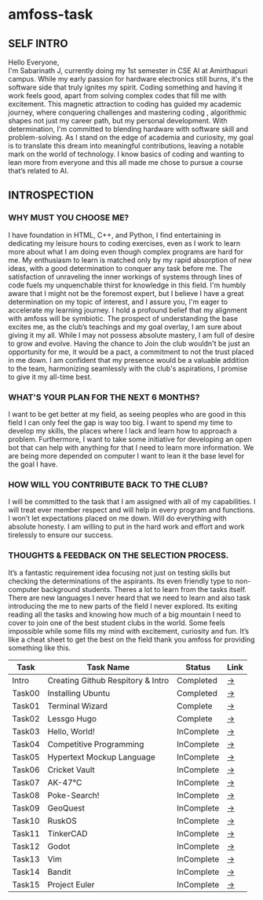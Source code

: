 # amfoss-task

## SELF INTRO
Hello Everyone,<br>
I'm Sabarinath J, currently doing my 1st semester in CSE AI at Amirthapuri campus. While my early passion for hardware electronics still burns, it's the software side that truly ignites my spirit. Coding something and having it work feels good, apart from solving complex codes that fill me with excitement. This magnetic attraction to coding has guided my academic journey, where conquering challenges and mastering coding , algorithmic shapes not just my career path, but my personal development. With determination, I'm committed to blending hardware with software skill and problem-solving. As I stand on the edge of academia and curiosity, my goal is to translate this dream into meaningful contributions, leaving a notable mark on the world of technology. I know basics of coding and wanting to lean more from everyone and this all made me chose to pursue a course that’s related to AI.

## INTROSPECTION
### WHY MUST YOU CHOOSE ME?
I have foundation in HTML, C++, and Python, I find entertaining in dedicating my leisure hours to coding exercises, even as I work to learn more about what I am doing even though complex programs are hard for me. My enthusiasm to learn is matched only by my rapid absorption of new ideas, with a good determination to conquer any task before me. The satisfaction of unraveling the inner workings of systems through lines of code fuels my unquenchable thirst for knowledge in this field. I'm humbly aware that I might not be the foremost expert, but I believe I have a great determination on my topic of interest, and I assure you, I'm eager to accelerate my learning journey. I hold a profound belief that my alignment with amfoss will be symbiotic. The prospect of understanding the base excites me, as the club’s teachings and my goal overlay, I am sure about giving it my all. While I may not possess absolute mastery, I am full of desire to grow and evolve. Having the chance to Join the club wouldn't be just an opportunity for me, it would be a pact, a commitment to not the trust placed in me down. I am confident that my presence would be a valuable addition to the team, harmonizing seamlessly with the club's aspirations, I promise to give it my all-time best.
### WHAT'S YOUR PLAN FOR THE NEXT 6 MONTHS?
 I want to be get better at my field, as seeing peoples who are good in this field I can only feel the gap is way too big. I want to spend my time to develop my skills, the places where I lack and learn how to approach a problem. Furthermore, I want to take some initiative for developing an open bot that can help with anything for that I need to learn more information. We are being more depended on computer I want to lean it the base level for the goal I have.
### HOW WILL YOU CONTRIBUTE BACK TO THE CLUB?
I will be committed to the task that I am assigned with all of my capabilities. I will treat ever member respect and will help in every program and functions. I won’t let expectations placed on me down. Will do everything with absolute honesty. I am willing to put in the hard work and effort and work tirelessly to ensure our success.
### THOUGHTS & FEEDBACK ON THE SELECTION PROCESS.
It’s a fantastic requirement idea focusing not just on testing skills but checking the determinations of the aspirants. Its even friendly type to non-computer background students. Theres a lot to learn from the tasks itself. There are new languages I never heard that we need to learn and also task introducing the me to new parts of the field I never explored. Its exiting reading all the tasks and knowing how much of a big mountain I need to cover to join one of the best student clubs in the world. Some feels impossible while some fills my mind with excitement, curiosity and fun. It’s like a cheat sheet to get the best on the field thank you amfoss for providing something like this.

**Task**|**Task Name**|**Status**|**Link**
--------------|---------------|---------------|---------------
Intro|Creating Github Respitory & Intro|Completed|[->](https://github.com/sabarixr/amfoss-task)
Task00|Installing Ubuntu|Completed|[->](https://github.com/sabarixr/amfoss-task/blob/main/Task%2000/readme.md)
Task01|Terminal Wizard|Complete|[->](https://github.com/sabarixr/amfoss-task/tree/main/Task%2001/codes)
Task02|Lessgo Hugo|Complete|[->](https://github.com/sabarixr/amfoss-task/tree/main/Task%2002)
Task03|Hello, World!|InComplete|[->](https://github.com/sabarixr/amfoss-task/tree/main/Task%2003)
Task04|Competitive Programming|InComplete|[->](https://github.com/sabarixr/amfoss-task/tree/main/Task%2004)
Task05|Hypertext Mockup Language|InComplete|[->](https://github.com/sabarixr/amfoss-task/tree/main/Task%2005)
Task06|Cricket Vault|InComplete|[->](https://github.com/sabarixr/amfoss-task/tree/main/Task%2006)
Task07|AK-47℃|InComplete|[->](https://github.com/sabarixr/amfoss-task/tree/main/Task%2007)
Task08|Poke-Search!|InComplete|[->](https://github.com/sabarixr/amfoss-task/tree/main/Task%2008)
Task09|GeoQuest|InComplete|[->](https://github.com/sabarixr/amfoss-task/tree/main/Task%2009)
Task10|RuskOS|InComplete|[->]()
Task11|TinkerCAD|InComplete|[->](https://github.com/sabarixr/amfoss-task/tree/main/Task%2011)
Task12|Godot|InComplete|[->]()
Task13|Vim|InComplete|[->](https://github.com/sabarixr/amfoss-task/tree/main/Task%2013)
Task14|Bandit|InComplete|[->](https://github.com/sabarixr/amfoss-task/tree/main/Task%2014)
Task15|Project Euler|InComplete|[->]()
